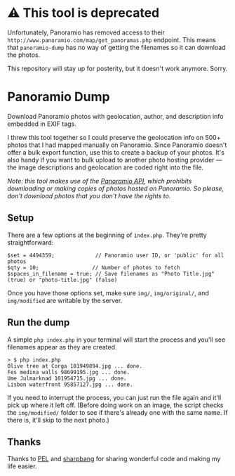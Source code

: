 ⚠️ This tool is deprecated
=======================

Unfortunately, Panoramio has removed access to their `http://www.panoramio.com/map/get_panoramas.php` endpoint. This means that `panoramio-dump` has no way of getting the filenames so it can download the photos.

This repository will stay up for posterity, but it doesn't work anymore. Sorry.


Panoramio Dump
==============

Download Panoramio photos with geolocation, author, and description info embedded in EXIF tags.

I threw this tool together so I could preserve the geolocation info on 500+ photos that I had mapped manually on Panoramio. Since Panoramio doesn't offer a bulk export function, use this to create a backup of your photos. It's also handy if you want to bulk upload to another photo hosting provider &mdash; the image descriptions and geolocation are coded right into the file.

*Note: this tool makes use of the [Panoramio API](http://www.panoramio.com/api/terms.html), which prohibits downloading or making copies of photos hosted on Panoramio. So please, don't download photos that you don't have the rights to.*

Setup
-------

There are a few options at the beginning of `index.php`. They're pretty straightforward:

    $set = 4494359;             // Panoramio user ID, or 'public' for all photos
    $qty = 10;                 // Number of photos to fetch
    $spaces_in_filename = true; // Save filenames as "Photo Title.jpg" (true) or "photo-title.jpg" (false)

Once you have those options set, make sure `img/`, `img/original/`, and `img/modified` are writable by the server.

Run the dump
------------

A simple `php index.php` in your terminal will start the process and you'll see filenames appear as they are created.

    > $ php index.php 
    Olive tree at Corga 101949894.jpg ... done.
    Fes medina walls 98699195.jpg ... done.
    Ume Julmarknad 101954715.jpg ... done.
    Lisbon waterfront 95857127.jpg ... done.

If you need to interrupt the process, you can just run the file again and it'll pick up where it left off. (Before doing work on an image, the script checks the `img/modified/` folder to see if there's already one with the same name. If there is, it'll skip to the next photo.)

Thanks
------

Thanks to [PEL](http://lsolesen.github.io/pel/) and [sharpbang](http://sharpbang.wordpress.com/2013/08/18/adding-exif-data-using-php/) for sharing wonderful code and making my life easier.
